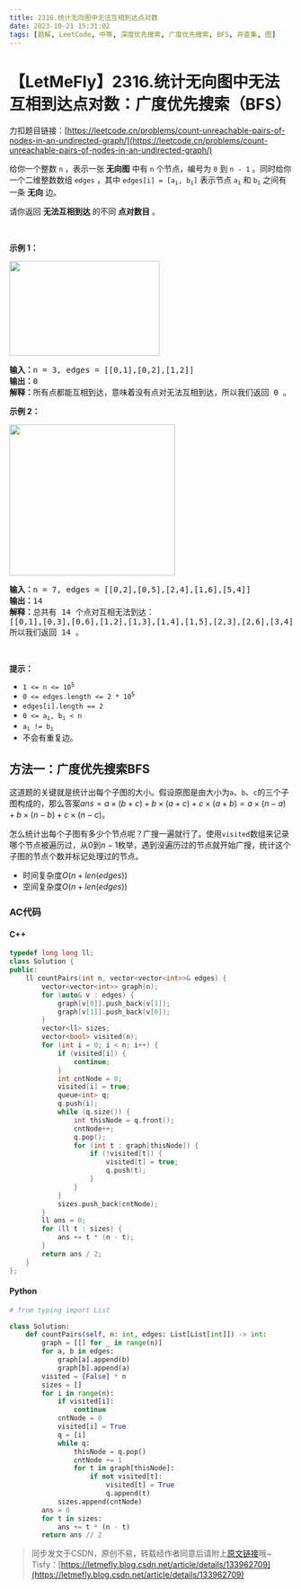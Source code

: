 ```yaml
---
title: 2316.统计无向图中无法互相到达点对数
date: 2023-10-21 15:31:02
tags: [题解, LeetCode, 中等, 深度优先搜索, 广度优先搜索, BFS, 并查集, 图]
---
```


# 【LetMeFly】2316.统计无向图中无法互相到达点对数：广度优先搜索（BFS）

力扣题目链接：[https://leetcode.cn/problems/count-unreachable-pairs-of-nodes-in-an-undirected-graph/](https://leetcode.cn/problems/count-unreachable-pairs-of-nodes-in-an-undirected-graph/)

<p>给你一个整数&nbsp;<code>n</code>&nbsp;，表示一张<strong>&nbsp;无向图</strong>&nbsp;中有 <code>n</code>&nbsp;个节点，编号为&nbsp;<code>0</code>&nbsp;到&nbsp;<code>n - 1</code>&nbsp;。同时给你一个二维整数数组&nbsp;<code>edges</code>&nbsp;，其中&nbsp;<code>edges[i] = [a<sub>i</sub>, b<sub>i</sub>]</code>&nbsp;表示节点&nbsp;<code>a<sub>i</sub></code> 和&nbsp;<code>b<sub>i</sub></code>&nbsp;之间有一条&nbsp;<strong>无向</strong>&nbsp;边。</p>

<p>请你返回 <strong>无法互相到达</strong>&nbsp;的不同 <strong>点对数目</strong>&nbsp;。</p>

<p>&nbsp;</p>

<p><strong>示例 1：</strong></p>

<p><img alt="" src="https://assets.leetcode.com/uploads/2022/05/05/tc-3.png" style="width: 267px; height: 169px;"></p>

<pre><b>输入：</b>n = 3, edges = [[0,1],[0,2],[1,2]]
<b>输出：</b>0
<b>解释：</b>所有点都能互相到达，意味着没有点对无法互相到达，所以我们返回 0 。
</pre>

<p><strong>示例 2：</strong></p>

<p><img alt="" src="https://assets.leetcode.com/uploads/2022/05/05/tc-2.png" style="width: 295px; height: 269px;"></p>

<pre><b>输入：</b>n = 7, edges = [[0,2],[0,5],[2,4],[1,6],[5,4]]
<b>输出：</b>14
<b>解释：</b>总共有 14 个点对互相无法到达：
[[0,1],[0,3],[0,6],[1,2],[1,3],[1,4],[1,5],[2,3],[2,6],[3,4],[3,5],[3,6],[4,6],[5,6]]
所以我们返回 14 。
</pre>

<p>&nbsp;</p>

<p><strong>提示：</strong></p>

<ul>
	<li><code>1 &lt;= n &lt;= 10<sup>5</sup></code></li>
	<li><code>0 &lt;= edges.length &lt;= 2 * 10<sup>5</sup></code></li>
	<li><code>edges[i].length == 2</code></li>
	<li><code>0 &lt;= a<sub>i</sub>, b<sub>i</sub> &lt; n</code></li>
	<li><code>a<sub>i</sub> != b<sub>i</sub></code></li>
	<li>不会有重复边。</li>
</ul>


    
## 方法一：广度优先搜索BFS

这道题的关键就是统计出每个子图的大小。假设原图是由大小为```a```、```b```、```c```的三个子图构成的，那么答案$ans = a\times(b + c) + b\times(a+c)+c\times(a+b) = a\times (n-a)+b\times(n-b)+c\times(n-c)$。

怎么统计出每个子图有多少个节点呢？广搜一遍就行了。使用```visited```数组来记录哪个节点被遍历过，从$0$到$n-1$枚举，遇到没遍历过的节点就开始广搜，统计这个子图的节点个数并标记处理过的节点。

+ 时间复杂度$O(n + len(edges))$
+ 空间复杂度$O(n + len(edges))$

### AC代码

#### C++

```cpp
typedef long long ll;
class Solution {
public:
    ll countPairs(int n, vector<vector<int>>& edges) {
        vector<vector<int>> graph(n);
        for (auto& v : edges) {
            graph[v[0]].push_back(v[1]);
            graph[v[1]].push_back(v[0]);
        }
        vector<ll> sizes;
        vector<bool> visited(n);
        for (int i = 0; i < n; i++) {
            if (visited[i]) {
                continue;
            }
            int cntNode = 0;
            visited[i] = true;
            queue<int> q;
            q.push(i);
            while (q.size()) {
                int thisNode = q.front();
                cntNode++;
                q.pop();
                for (int t : graph[thisNode]) {
                    if (!visited[t]) {
                        visited[t] = true;
                        q.push(t);
                    }
                }
            }
            sizes.push_back(cntNode);
        }
        ll ans = 0;
        for (ll t : sizes) {
            ans += t * (n - t);
        }
        return ans / 2;
    }
};
```

#### Python

```python
# from typing import List

class Solution:
    def countPairs(self, n: int, edges: List[List[int]]) -> int:
        graph = [[] for _ in range(n)]
        for a, b in edges:
            graph[a].append(b)
            graph[b].append(a)
        visited = [False] * n
        sizes = []
        for i in range(n):
            if visited[i]:
                continue
            cntNode = 0
            visited[i] = True
            q = [i]
            while q:
                thisNode = q.pop()
                cntNode += 1
                for t in graph[thisNode]:
                    if not visited[t]:
                        visited[t] = True
                        q.append(t)
            sizes.append(cntNode)
        ans = 0
        for t in sizes:
            ans += t * (n - t)
        return ans // 2

```

> 同步发文于CSDN，原创不易，转载经作者同意后请附上[原文链接](https://blog.letmefly.xyz/2023/10/21/LeetCode%202316.%E7%BB%9F%E8%AE%A1%E6%97%A0%E5%90%91%E5%9B%BE%E4%B8%AD%E6%97%A0%E6%B3%95%E4%BA%92%E7%9B%B8%E5%88%B0%E8%BE%BE%E7%82%B9%E5%AF%B9%E6%95%B0/)哦~
> Tisfy：[https://letmefly.blog.csdn.net/article/details/133962709](https://letmefly.blog.csdn.net/article/details/133962709)
